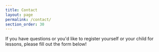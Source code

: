```yaml
---
title: Contact
layout: page
permalink: /contact/
section_order: 30
---
```


If you have questions or you'd like to register yourself or your child for lessons, please fill out the form below!

<script type="text/javascript" src="https://login.mymusicstaff.com/Widget/v2/Registration.ashx?id=13877" class="sb_registration"></script>
